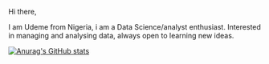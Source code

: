 

Hi there,

I am Udeme from Nigeria, i am a Data Science/analyst enthusiast. Interested in managing and analysing data, always open to learning new ideas.

[![Anurag's GitHub stats](https://github-readme-stats.vercel.app/api?username=udemebilly)](https://github.com/anuraghazra/github-readme-stats)
